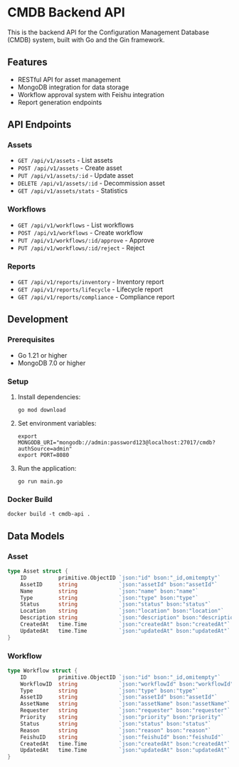 # CMDB Backend API

This is the backend API for the Configuration Management Database (CMDB) system, built with Go and the Gin framework.

## Features

- RESTful API for asset management
- MongoDB integration for data storage
- Workflow approval system with Feishu integration
- Report generation endpoints

## API Endpoints

### Assets
- `GET /api/v1/assets` - List assets
- `POST /api/v1/assets` - Create asset
- `PUT /api/v1/assets/:id` - Update asset
- `DELETE /api/v1/assets/:id` - Decommission asset
- `GET /api/v1/assets/stats` - Statistics

### Workflows
- `GET /api/v1/workflows` - List workflows
- `POST /api/v1/workflows` - Create workflow
- `PUT /api/v1/workflows/:id/approve` - Approve
- `PUT /api/v1/workflows/:id/reject` - Reject

### Reports
- `GET /api/v1/reports/inventory` - Inventory report
- `GET /api/v1/reports/lifecycle` - Lifecycle report
- `GET /api/v1/reports/compliance` - Compliance report

## Development

### Prerequisites

- Go 1.21 or higher
- MongoDB 7.0 or higher

### Setup

1. Install dependencies:
   ```
   go mod download
   ```

2. Set environment variables:
   ```
   export MONGODB_URI="mongodb://admin:password123@localhost:27017/cmdb?authSource=admin"
   export PORT=8080
   ```

3. Run the application:
   ```
   go run main.go
   ```

### Docker Build

```
docker build -t cmdb-api .
```

## Data Models

### Asset
```go
type Asset struct {
    ID          primitive.ObjectID `json:"id" bson:"_id,omitempty"`
    AssetID     string             `json:"assetId" bson:"assetId"`
    Name        string             `json:"name" bson:"name"`
    Type        string             `json:"type" bson:"type"`
    Status      string             `json:"status" bson:"status"`
    Location    string             `json:"location" bson:"location"`
    Description string             `json:"description" bson:"description"`
    CreatedAt   time.Time          `json:"createdAt" bson:"createdAt"`
    UpdatedAt   time.Time          `json:"updatedAt" bson:"updatedAt"`
}
```

### Workflow
```go
type Workflow struct {
    ID          primitive.ObjectID `json:"id" bson:"_id,omitempty"`
    WorkflowID  string             `json:"workflowId" bson:"workflowId"`
    Type        string             `json:"type" bson:"type"`
    AssetID     string             `json:"assetId" bson:"assetId"`
    AssetName   string             `json:"assetName" bson:"assetName"`
    Requester   string             `json:"requester" bson:"requester"`
    Priority    string             `json:"priority" bson:"priority"`
    Status      string             `json:"status" bson:"status"`
    Reason      string             `json:"reason" bson:"reason"`
    FeishuID    string             `json:"feishuId" bson:"feishuId"`
    CreatedAt   time.Time          `json:"createdAt" bson:"createdAt"`
    UpdatedAt   time.Time          `json:"updatedAt" bson:"updatedAt"`
}